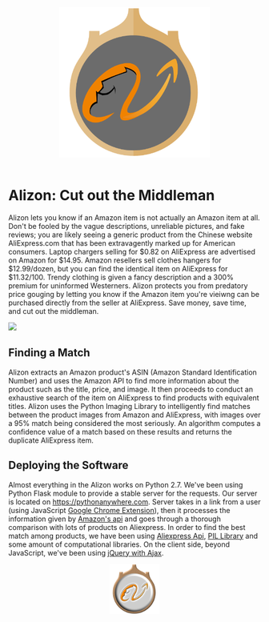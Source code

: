 <p align="center">
    <img src="docs/images/logo.png" height="300" />
  <br><br>
</p>

Alizon: Cut out the Middleman
===========================
Alizon lets you know if an Amazon item is not actually an Amazon item at all. Don't be fooled by the vague descriptions, unreliable pictures, and fake reviews; you are likely seeing a generic product from the Chinese website AliExpress.com that has been extravagently marked up for American consumers. Laptop chargers selling for $0.82 on AliExpress are advertised on Amazon for $14.95. Amazon resellers sell clothes hangers for $12.99/dozen, but you can find the identical item on AliExpress for $11.32/100. Trendy clothing is given a fancy description and a 300% premium for uninformed Westerners. Alizon protects you from predatory price gouging by letting you know if the Amazon item you're vieiwng can be purchased directly from the seller at AliExpress. Save money, save time, and cut out the middleman.

<img src="docs/images/comparisons.gif" />

Finding a Match
----------------------
Alizon extracts an Amazon product's ASIN (Amazon Standard Identification Number) and uses the Amazon API to find more information about the product such as the title, price, and image. It then proceeds to conduct an exhaustive search of the item on AliExpress to find products with equivalent titles. Alizon uses the Python Imaging Library to intelligently find matches between the product images from Amazon and AliExpress, with images over a 95% match being considered the most seriously. An algorithm computes a confidence value of a match based on these results and returns the duplicate AliExpress item.

Deploying the Software
------------------------------
Almost everything in the Alizon works on Python 2.7. We've been using Python Flask module to provide a stable server for the requests. Our server is located on <a href='pythonanywhere.com'>https://pythonanywhere.com</a>. Server takes in a link from a user (using JavaScript <a href='https://chrome.google.com/webstore/category/extensions'>Google Chrome Extension</a>), then it processes the information given by <a href='https://pypi.python.org/pypi/python-amazon-product-api/'>Amazon's api</a> and goes through a thorough comparison with lots of products on Aliexpress. In order to find the best match among products, we have been using <a href='https://pypi.python.org/pypi/aliexpress-api-client/0.1.0'>Aliexpress Api</a>, <a href='http://www.pythonware.com/products/pil/'>PIL Library</a> and some amount of computational libraries. On the client side, beyond JavaScript, we've been using <a href='http://api.jquery.com/jquery.ajax/'>jQuery with Ajax</a>.

<p align="center">
    <img src="docs/images/logo_shiny.png" height="100" />
</p>
